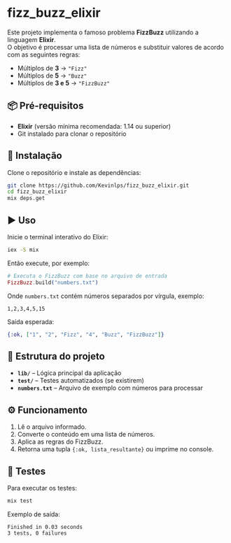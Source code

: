 # fizz_buzz_elixir

Este projeto implementa o famoso problema **FizzBuzz** utilizando a linguagem **Elixir**.  
O objetivo é processar uma lista de números e substituir valores de acordo com as seguintes regras:

- Múltiplos de **3** → `"Fizz"`
- Múltiplos de **5** → `"Buzz"`
- Múltiplos de **3 e 5** → `"FizzBuzz"`

## 📦 Pré-requisitos

- **Elixir** (versão mínima recomendada: 1.14 ou superior)
- Git instalado para clonar o repositório

## 🔧 Instalação

Clone o repositório e instale as dependências:

```bash
git clone https://github.com/Kevinlps/fizz_buzz_elixir.git
cd fizz_buzz_elixir
mix deps.get
```

## ▶️ Uso

Inicie o terminal interativo do Elixir:

```bash
iex -S mix
```

Então execute, por exemplo:

```elixir
# Executa o FizzBuzz com base no arquivo de entrada
FizzBuzz.build("numbers.txt")
```

Onde `numbers.txt` contém números separados por vírgula, exemplo:

```
1,2,3,4,5,15
```

Saída esperada:

```elixir
{:ok, ["1", "2", "Fizz", "4", "Buzz", "FizzBuzz"]}
```

## 📂 Estrutura do projeto

- **`lib/`** – Lógica principal da aplicação  
- **`test/`** – Testes automatizados (se existirem)  
- **`numbers.txt`** – Arquivo de exemplo com números para processar  

## ⚙️ Funcionamento

1. Lê o arquivo informado.
2. Converte o conteúdo em uma lista de números.
3. Aplica as regras do FizzBuzz.
4. Retorna uma tupla `{:ok, lista_resultante}` ou imprime no console.

## 🧪 Testes

Para executar os testes:

```bash
mix test
```

Exemplo de saída:

```
Finished in 0.03 seconds
3 tests, 0 failures
```
